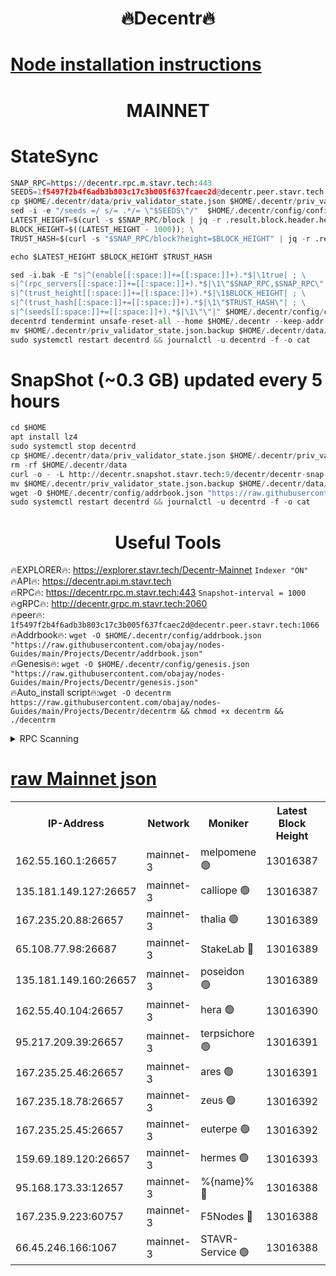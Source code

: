 <h1 align="center"> 🔥Decentr🔥</h1>

[Node installation instructions](https://github.com/obajay/nodes-Guides/tree/main/Projects/Decentr)
=
<h1 align="center"> MAINNET</h1>

# StateSync
```python
SNAP_RPC=https://decentr.rpc.m.stavr.tech:443
SEEDS=1f5497f2b4f6adb3b803c17c3b005f637fcaec2d@decentr.peer.stavr.tech:1066
cp $HOME/.decentr/data/priv_validator_state.json $HOME/.decentr/priv_validator_state.json.backup
sed -i -e "/seeds =/ s/= .*/= \"$SEEDS\"/"  $HOME/.decentr/config/config.toml
LATEST_HEIGHT=$(curl -s $SNAP_RPC/block | jq -r .result.block.header.height); \
BLOCK_HEIGHT=$((LATEST_HEIGHT - 1000)); \
TRUST_HASH=$(curl -s "$SNAP_RPC/block?height=$BLOCK_HEIGHT" | jq -r .result.block_id.hash)

echo $LATEST_HEIGHT $BLOCK_HEIGHT $TRUST_HASH

sed -i.bak -E "s|^(enable[[:space:]]+=[[:space:]]+).*$|\1true| ; \
s|^(rpc_servers[[:space:]]+=[[:space:]]+).*$|\1\"$SNAP_RPC,$SNAP_RPC\"| ; \
s|^(trust_height[[:space:]]+=[[:space:]]+).*$|\1$BLOCK_HEIGHT| ; \
s|^(trust_hash[[:space:]]+=[[:space:]]+).*$|\1\"$TRUST_HASH\"| ; \
s|^(seeds[[:space:]]+=[[:space:]]+).*$|\1\"\"|" $HOME/.decentr/config/config.toml
decentrd tendermint unsafe-reset-all --home $HOME/.decentr --keep-addr-book
mv $HOME/.decentr/priv_validator_state.json.backup $HOME/.decentr/data/priv_validator_state.json
sudo systemctl restart decentrd && journalctl -u decentrd -f -o cat
```
# SnapShot (~0.3 GB) updated every 5 hours
```python
cd $HOME
apt install lz4
sudo systemctl stop decentrd
cp $HOME/.decentr/data/priv_validator_state.json $HOME/.decentr/priv_validator_state.json.backup
rm -rf $HOME/.decentr/data
curl -o - -L http://decentr.snapshot.stavr.tech:9/decentr/decentr-snap.tar.lz4 | lz4 -c -d - | tar -x -C $HOME/.decentr --strip-components 2
mv $HOME/.decentr/priv_validator_state.json.backup $HOME/.decentr/data/priv_validator_state.json
wget -O $HOME/.decentr/config/addrbook.json "https://raw.githubusercontent.com/obajay/nodes-Guides/main/Projects/Decentr/addrbook.json"
sudo systemctl restart decentrd && journalctl -u decentrd -f -o cat
```

 <h1 align="center"> Useful Tools</h1>

🔥EXPLORER🔥:     https://explorer.stavr.tech/Decentr-Mainnet        `Indexer "ON"` \
🔥API🔥:          https://decentr.api.m.stavr.tech \
🔥RPC🔥:          https://decentr.rpc.m.stavr.tech:443              `Snapshot-interval = 1000` \
🔥gRPC🔥:         http://decentr.grpc.m.stavr.tech:2060 \
🔥peer🔥:         `1f5497f2b4f6adb3b803c17c3b005f637fcaec2d@decentr.peer.stavr.tech:1066` \
🔥Addrbook🔥:  `wget -O $HOME/.decentr/config/addrbook.json "https://raw.githubusercontent.com/obajay/nodes-Guides/main/Projects/Decentr/addrbook.json"` \
🔥Genesis🔥:  `wget -O $HOME/.decentr/config/genesis.json "https://raw.githubusercontent.com/obajay/nodes-Guides/main/Projects/Decentr/genesis.json"` \
🔥Auto_install script🔥:`wget -O decentrm https://raw.githubusercontent.com/obajay/nodes-Guides/main/Projects/Decentr/decentrm && chmod +x decentrm && ./decentrm`

<details>
<summary>RPC Scanning</summary>

<h2 align="center"> We scan nodes in real time every 4 hours. And we provide the final result of RPC endpoints.
We cannot influence the operation of these nodes in any way. </h2>


```python
If Voting Power is higher than 0 --> then the Node is a validator of the network and may be subject to attack and be a potential threat to the chain.
```
```python
We marked such validators with a red symbol
```

</details>

[raw Mainnet json](https://rpc-check.decentrm.stavr.tech/decentrm/rpc-decentrm-result.json)
=



<table><tr><th>IP-Address</th><th>Network</th><th>Moniker</th><th>Latest Block Height</th><th>Earliest Block Height</th><th>Catching Up</th><th>Tx Index</th><th>Voting Power</th><th>Scan Time</th></tr><tr><td>162.55.160.1:26657</td><td>mainnet-3</td><td>melpomene 🟢</td><td>13016387</td><td>1688950</td><td>False</td><td>on</td><td>0</td><td>2024-02-23T06:53:53.211279774UTC</td></tr><tr><td>135.181.149.127:26657</td><td>mainnet-3</td><td>calliope 🟢</td><td>13016387</td><td>1688950</td><td>False</td><td>on</td><td>0</td><td>2024-02-23T06:53:55.699508564UTC</td></tr><tr><td>167.235.20.88:26657</td><td>mainnet-3</td><td>thalia 🟢</td><td>13016389</td><td>1688950</td><td>False</td><td>on</td><td>0</td><td>2024-02-23T06:54:01.612397185UTC</td></tr><tr><td>65.108.77.98:26687</td><td>mainnet-3</td><td>StakeLab 🔴</td><td>13016389</td><td>1688950</td><td>False</td><td>on</td><td>5436925</td><td>2024-02-23T06:54:02.057065978UTC</td></tr><tr><td>135.181.149.160:26657</td><td>mainnet-3</td><td>poseidon 🟢</td><td>13016389</td><td>1688950</td><td>False</td><td>on</td><td>0</td><td>2024-02-23T06:54:06.902344229UTC</td></tr><tr><td>162.55.40.104:26657</td><td>mainnet-3</td><td>hera 🟢</td><td>13016390</td><td>1688950</td><td>False</td><td>on</td><td>0</td><td>2024-02-23T06:54:09.257942729UTC</td></tr><tr><td>95.217.209.39:26657</td><td>mainnet-3</td><td>terpsichore 🟢</td><td>13016391</td><td>1688950</td><td>False</td><td>on</td><td>0</td><td>2024-02-23T06:54:13.660003787UTC</td></tr><tr><td>167.235.25.46:26657</td><td>mainnet-3</td><td>ares 🟢</td><td>13016391</td><td>1688950</td><td>False</td><td>on</td><td>0</td><td>2024-02-23T06:54:18.078271218UTC</td></tr><tr><td>167.235.18.78:26657</td><td>mainnet-3</td><td>zeus 🟢</td><td>13016392</td><td>1688950</td><td>False</td><td>on</td><td>0</td><td>2024-02-23T06:54:20.436394882UTC</td></tr><tr><td>167.235.25.45:26657</td><td>mainnet-3</td><td>euterpe 🟢</td><td>13016392</td><td>1688950</td><td>False</td><td>on</td><td>0</td><td>2024-02-23T06:54:22.810231811UTC</td></tr><tr><td>159.69.189.120:26657</td><td>mainnet-3</td><td>hermes 🟢</td><td>13016393</td><td>1688950</td><td>False</td><td>on</td><td>0</td><td>2024-02-23T06:54:25.103578974UTC</td></tr><tr><td>95.168.173.33:12657</td><td>mainnet-3</td><td>%{name}% 🔴</td><td>13016388</td><td>8964001</td><td>False</td><td>on</td><td>4264330</td><td>2024-02-23T06:53:56.930465114UTC</td></tr><tr><td>167.235.9.223:60757</td><td>mainnet-3</td><td>F5Nodes 🔴</td><td>13016388</td><td>12380001</td><td>False</td><td>off</td><td>562</td><td>2024-02-23T06:53:57.226072053UTC</td></tr><tr><td>66.45.246.166:1067</td><td>mainnet-3</td><td>STAVR-Service 🟢</td><td>13016388</td><td>13014001</td><td>False</td><td>on</td><td>0</td><td>2024-02-23T06:53:56.364454913UTC</td></tr></table>
